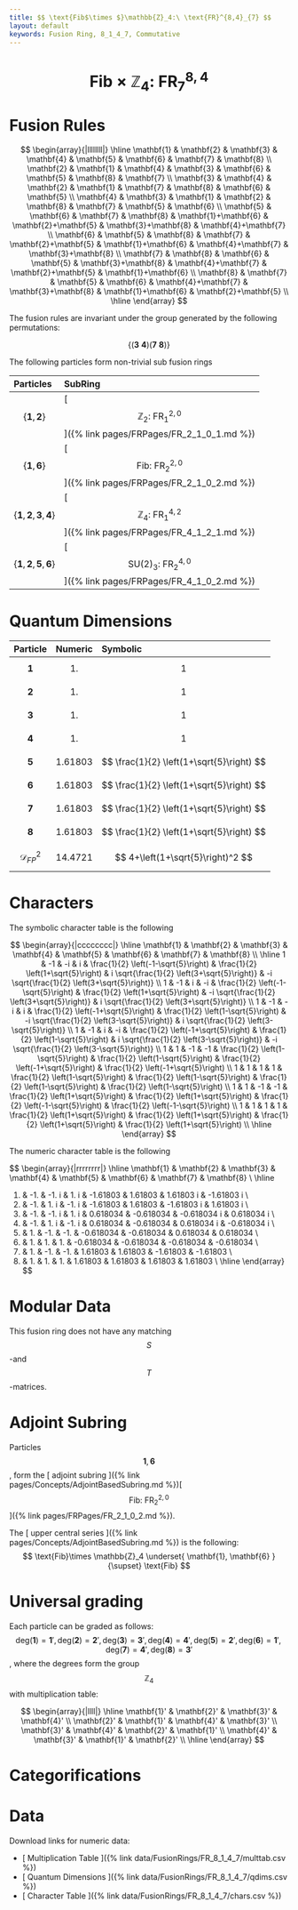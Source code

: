 ```yaml
---
title: $$ \text{Fib$\times $}\mathbb{Z}_4:\ \text{FR}^{8,4}_{7} $$
layout: default
keywords: Fusion Ring, 8_1_4_7, Commutative
---
```

# $$ \text{Fib} \times \mathbb{Z}_4:\ \text{FR}^{8,4}_{7} $$


# Fusion Rules

$$
\begin{array}{|llllllll|}
\hline
 \mathbf{1} & \mathbf{2} & \mathbf{3} & \mathbf{4} & \mathbf{5} & \mathbf{6} & \mathbf{7} & \mathbf{8} \\
 \mathbf{2} & \mathbf{1} & \mathbf{4} & \mathbf{3} & \mathbf{6} & \mathbf{5} & \mathbf{8} & \mathbf{7} \\
 \mathbf{3} & \mathbf{4} & \mathbf{2} & \mathbf{1} & \mathbf{7} & \mathbf{8} & \mathbf{6} & \mathbf{5} \\
 \mathbf{4} & \mathbf{3} & \mathbf{1} & \mathbf{2} & \mathbf{8} & \mathbf{7} & \mathbf{5} & \mathbf{6} \\
 \mathbf{5} & \mathbf{6} & \mathbf{7} & \mathbf{8} & \mathbf{1}+\mathbf{6} & \mathbf{2}+\mathbf{5} & \mathbf{3}+\mathbf{8} & \mathbf{4}+\mathbf{7} \\
 \mathbf{6} & \mathbf{5} & \mathbf{8} & \mathbf{7} & \mathbf{2}+\mathbf{5} & \mathbf{1}+\mathbf{6} & \mathbf{4}+\mathbf{7} & \mathbf{3}+\mathbf{8} \\
 \mathbf{7} & \mathbf{8} & \mathbf{6} & \mathbf{5} & \mathbf{3}+\mathbf{8} & \mathbf{4}+\mathbf{7} & \mathbf{2}+\mathbf{5} & \mathbf{1}+\mathbf{6} \\
 \mathbf{8} & \mathbf{7} & \mathbf{5} & \mathbf{6} & \mathbf{4}+\mathbf{7} & \mathbf{3}+\mathbf{8} & \mathbf{1}+\mathbf{6} & \mathbf{2}+\mathbf{5} \\
\hline
\end{array}
$$


The fusion rules are invariant under the group generated by the following permutations:

$$ \{(\mathbf{3} \  \mathbf{4}) (\mathbf{7} \  \mathbf{8})\} $$


The following particles form non-trivial sub fusion rings

| Particles | SubRing |
| :------ | :------ |
| $$ \{\mathbf{1},\mathbf{2}\} $$ | [ $$ \mathbb{Z}_2:\ \text{FR}^{2,0}_{1} $$ ]({% link pages/FRPages/FR_2_1_0_1.md %}) |
| $$ \{\mathbf{1},\mathbf{6}\} $$ | [ $$ \text{Fib}:\ \text{FR}^{2,0}_{2} $$ ]({% link pages/FRPages/FR_2_1_0_2.md %}) |
| $$ \{\mathbf{1},\mathbf{2},\mathbf{3},\mathbf{4}\} $$ | [ $$ \mathbb{Z}_4:\ \text{FR}^{4,2}_{1} $$ ]({% link pages/FRPages/FR_4_1_2_1.md %}) |
| $$ \{\mathbf{1},\mathbf{2},\mathbf{5},\mathbf{6}\} $$ | [ $$ \text{SU}(2)_3:\ \text{FR}^{4,0}_{2} $$ ]({% link pages/FRPages/FR_4_1_0_2.md %}) |

# Quantum Dimensions

| Particle | Numeric | Symbolic |
| :------ | :------ | :------ |
| $$ \mathbf{1} $$ | $$ 1. $$ | $$ 1 $$ |
| $$ \mathbf{2} $$ | $$ 1. $$ | $$ 1 $$ |
| $$ \mathbf{3} $$ | $$ 1. $$ | $$ 1 $$ |
| $$ \mathbf{4} $$ | $$ 1. $$ | $$ 1 $$ |
| $$ \mathbf{5} $$ | $$ 1.61803 $$ | $$ \frac{1}{2} \left(1+\sqrt{5}\right) $$ |
| $$ \mathbf{6} $$ | $$ 1.61803 $$ | $$ \frac{1}{2} \left(1+\sqrt{5}\right) $$ |
| $$ \mathbf{7} $$ | $$ 1.61803 $$ | $$ \frac{1}{2} \left(1+\sqrt{5}\right) $$ |
| $$ \mathbf{8} $$ | $$ 1.61803 $$ | $$ \frac{1}{2} \left(1+\sqrt{5}\right) $$ |
| $$ \mathcal{D}_{FP}^2 $$ | $$ 14.4721 $$ | $$ 4+\left(1+\sqrt{5}\right)^2 $$ |

# Characters

The symbolic character table is the following

$$
\begin{array}{|cccccccc|}
\hline
 \mathbf{1} & \mathbf{2} & \mathbf{3} & \mathbf{4} & \mathbf{5} & \mathbf{6} & \mathbf{7} & \mathbf{8} \\
\hline
 1 & -1 & -i & i & \frac{1}{2} \left(-1-\sqrt{5}\right) & \frac{1}{2} \left(1+\sqrt{5}\right) & i \sqrt{\frac{1}{2} \left(3+\sqrt{5}\right)} & -i \sqrt{\frac{1}{2} \left(3+\sqrt{5}\right)} \\
 1 & -1 & i & -i & \frac{1}{2} \left(-1-\sqrt{5}\right) & \frac{1}{2} \left(1+\sqrt{5}\right) & -i \sqrt{\frac{1}{2} \left(3+\sqrt{5}\right)} & i \sqrt{\frac{1}{2} \left(3+\sqrt{5}\right)} \\
 1 & -1 & -i & i & \frac{1}{2} \left(-1+\sqrt{5}\right) & \frac{1}{2} \left(1-\sqrt{5}\right) & -i \sqrt{\frac{1}{2} \left(3-\sqrt{5}\right)} & i \sqrt{\frac{1}{2} \left(3-\sqrt{5}\right)} \\
 1 & -1 & i & -i & \frac{1}{2} \left(-1+\sqrt{5}\right) & \frac{1}{2} \left(1-\sqrt{5}\right) & i \sqrt{\frac{1}{2} \left(3-\sqrt{5}\right)} & -i \sqrt{\frac{1}{2} \left(3-\sqrt{5}\right)} \\
 1 & 1 & -1 & -1 & \frac{1}{2} \left(1-\sqrt{5}\right) & \frac{1}{2} \left(1-\sqrt{5}\right) & \frac{1}{2} \left(-1+\sqrt{5}\right) & \frac{1}{2} \left(-1+\sqrt{5}\right) \\
 1 & 1 & 1 & 1 & \frac{1}{2} \left(1-\sqrt{5}\right) & \frac{1}{2} \left(1-\sqrt{5}\right) & \frac{1}{2} \left(1-\sqrt{5}\right) & \frac{1}{2} \left(1-\sqrt{5}\right) \\
 1 & 1 & -1 & -1 & \frac{1}{2} \left(1+\sqrt{5}\right) & \frac{1}{2} \left(1+\sqrt{5}\right) & \frac{1}{2} \left(-1-\sqrt{5}\right) & \frac{1}{2} \left(-1-\sqrt{5}\right) \\
 1 & 1 & 1 & 1 & \frac{1}{2} \left(1+\sqrt{5}\right) & \frac{1}{2} \left(1+\sqrt{5}\right) & \frac{1}{2} \left(1+\sqrt{5}\right) & \frac{1}{2} \left(1+\sqrt{5}\right) \\
\hline
\end{array}
$$

The numeric character table is the following

$$
\begin{array}{|rrrrrrrr|}
\hline
 \mathbf{1} & \mathbf{2} & \mathbf{3} & \mathbf{4} & \mathbf{5} & \mathbf{6} & \mathbf{7} & \mathbf{8} \\
\hline
 1. & -1. &  -1. i & 1. i & -1.61803 & 1.61803 & 1.61803 i &  -1.61803 i \\
 1. & -1. & 1. i &  -1. i & -1.61803 & 1.61803 &  -1.61803 i & 1.61803 i \\
 1. & -1. &  -1. i & 1. i & 0.618034 & -0.618034 &  -0.618034 i & 0.618034 i \\
 1. & -1. & 1. i &  -1. i & 0.618034 & -0.618034 & 0.618034 i &  -0.618034 i \\
 1. & 1. & -1. & -1. & -0.618034 & -0.618034 & 0.618034 & 0.618034 \\
 1. & 1. & 1. & 1. & -0.618034 & -0.618034 & -0.618034 & -0.618034 \\
 1. & 1. & -1. & -1. & 1.61803 & 1.61803 & -1.61803 & -1.61803 \\
 1. & 1. & 1. & 1. & 1.61803 & 1.61803 & 1.61803 & 1.61803 \\
\hline
\end{array}
$$

# Modular Data

This fusion ring does not have any matching $$ S $$-and $$ T $$-matrices.

# Adjoint Subring

Particles $$ \mathbf{1}, \mathbf{6} $$, form the [ adjoint subring ]({% link pages/Concepts/AdjointBasedSubring.md %})[ $$ \text{Fib}:\ \text{FR}^{2,0}_{2} $$ ]({% link pages/FRPages/FR_2_1_0_2.md %}).

The [ upper central series ]({% link pages/Concepts/AdjointBasedSubring.md %}) is the following:
$$
\text{Fib}\times \mathbb{Z}_4 \underset{ \mathbf{1}, \mathbf{6} }{\supset}  \text{Fib}
$$

# Universal grading

Each particle can be graded as follows: $$ \text{deg}(\mathbf{1}) = \mathbf{1}', \text{deg}(\mathbf{2}) = \mathbf{2}', \text{deg}(\mathbf{3}) = \mathbf{3}', \text{deg}(\mathbf{4}) = \mathbf{4}', \text{deg}(\mathbf{5}) = \mathbf{2}', \text{deg}(\mathbf{6}) = \mathbf{1}', \text{deg}(\mathbf{7}) = \mathbf{4}', \text{deg}(\mathbf{8}) = \mathbf{3}' $$, where the degrees form the group $$ \mathbb{Z}_4 $$ with multiplication table:

$$
\begin{array}{|llll|}
\hline
 \mathbf{1}' & \mathbf{2}' & \mathbf{3}' & \mathbf{4}' \\
 \mathbf{2}' & \mathbf{1}' & \mathbf{4}' & \mathbf{3}' \\
 \mathbf{3}' & \mathbf{4}' & \mathbf{2}' & \mathbf{1}' \\
 \mathbf{4}' & \mathbf{3}' & \mathbf{1}' & \mathbf{2}' \\
\hline
\end{array}
$$

# Categorifications



# Data

Download links for numeric data:

* [ Multiplication Table ]({% link data/FusionRings/FR_8_1_4_7/multtab.csv %})
* [ Quantum Dimensions ]({% link data/FusionRings/FR_8_1_4_7/qdims.csv %})
* [ Character Table ]({% link data/FusionRings/FR_8_1_4_7/chars.csv %})
